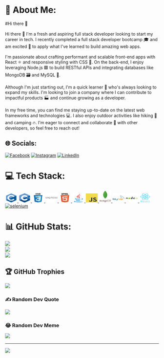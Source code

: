 # 💫 About Me:
#Hi there 👋<br><br>Hi there 👋 I'm a fresh and aspiring full stack developer looking to start my career in tech. I recently completed a full stack developer bootcamp 🎓 and am excited 🤩 to apply what I've learned to build amazing web apps.<br><br>I'm passionate about crafting performant and scalable front-end apps with React ⚛️ and responsive styling with CSS 🎨. On the back-end, I enjoy leveraging Node.js 🟩 to build RESTful APIs and integrating databases like MongoDB 🗃️ and MySQL 📀.<br><br>Although I'm just starting out, I'm a quick learner 📖 who's always looking to expand my skills. I'm looking to join a company where I can contribute to impactful products 🏭 and continue growing as a developer.<br><br>In my free time, you can find me staying up-to-date on the latest web frameworks and technologies 💻. I also enjoy outdoor activities like hiking 🥾 and camping 🔥. I'm eager to connect and collaborate 🤝 with other developers, so feel free to reach out!


## 🌐 Socials:
[![Facebook](https://img.shields.io/badge/Facebook-%231877F2.svg?logo=Facebook&logoColor=white)](https://facebook.com/shrikant.gaikwad.31392) [![Instagram](https://img.shields.io/badge/Instagram-%23E4405F.svg?logo=Instagram&logoColor=white)](https://instagram.com/its_shri_20) [![LinkedIn](https://img.shields.io/badge/LinkedIn-%230077B5.svg?logo=linkedin&logoColor=white)](https://linkedin.com/in/contactshrikantgaikwad/) 

# 💻 Tech Stack:
<p align="left"> <a href="https://www.cprogramming.com/" target="_blank" rel="noreferrer"> <img src="https://raw.githubusercontent.com/devicons/devicon/master/icons/c/c-original.svg" alt="c" width="40" height="30"/> </a> <a href="https://www.w3schools.com/cpp/" target="_blank" rel="noreferrer"> <img src="https://raw.githubusercontent.com/devicons/devicon/master/icons/cplusplus/cplusplus-original.svg" alt="cplusplus" width="40" height="30"/> </a> <a href="https://www.w3schools.com/css/" target="_blank" rel="noreferrer"> <img src="https://raw.githubusercontent.com/devicons/devicon/master/icons/css3/css3-original-wordmark.svg" alt="css3" width="40" height="30"/> </a> <a href="https://expressjs.com" target="_blank" rel="noreferrer"> <img src="https://raw.githubusercontent.com/devicons/devicon/master/icons/express/express-original-wordmark.svg" alt="express" width="40" height="30"/> </a> <a href="https://www.w3.org/html/" target="_blank" rel="noreferrer"> <img src="https://raw.githubusercontent.com/devicons/devicon/master/icons/html5/html5-original-wordmark.svg" alt="html5" width="40" height="30"/> </a> <a href="https://www.java.com" target="_blank" rel="noreferrer"> <img src="https://raw.githubusercontent.com/devicons/devicon/master/icons/java/java-original.svg" alt="java" width="40" height="30"/> </a> <a href="https://developer.mozilla.org/en-US/docs/Web/JavaScript" target="_blank" rel="noreferrer"> <img src="https://raw.githubusercontent.com/devicons/devicon/master/icons/javascript/javascript-original.svg" alt="javascript" width="40" height="30"/> </a> <a href="https://www.mongodb.com/" target="_blank" rel="noreferrer"> <img src="https://raw.githubusercontent.com/devicons/devicon/master/icons/mongodb/mongodb-original-wordmark.svg" alt="mongodb" width="40" height="40"/> </a> <a href="https://www.mysql.com/" target="_blank" rel="noreferrer"> <img src="https://raw.githubusercontent.com/devicons/devicon/master/icons/mysql/mysql-original-wordmark.svg" alt="mysql" width="40" height="30"/> </a> <a href="https://nodejs.org" target="_blank" rel="noreferrer"> <img src="https://raw.githubusercontent.com/devicons/devicon/master/icons/nodejs/nodejs-original-wordmark.svg" alt="nodejs" width="40" height="30"/> </a> <a href="https://reactjs.org/" target="_blank" rel="noreferrer"> <img src="https://raw.githubusercontent.com/devicons/devicon/master/icons/react/react-original-wordmark.svg" alt="react" width="40" height="30"/> </a> <a href="https://www.selenium.dev" target="_blank" rel="noreferrer"> <img src="https://raw.githubusercontent.com/detain/svg-logos/780f25886640cef088af994181646db2f6b1a3f8/svg/selenium-logo.svg" alt="selenium" width="40" height="30"/> </a> </p>


# 📊 GitHub Stats:
![](https://github-readme-stats.vercel.app/api?username=shrikantg199&theme=radical&hide_border=true&include_all_commits=true&count_private=true)<br/>
![](https://github-readme-streak-stats.herokuapp.com/?user=shrikantg199&theme=radical&hide_border=true)<br/>
![](https://github-readme-stats.vercel.app/api/top-langs/?username=shrikantg199&theme=radical&hide_border=true&include_all_commits=true&count_private=true&layout=compact)

## 🏆 GitHub Trophies
![](https://github-profile-trophy.vercel.app/?username=shrikantg199&theme=discord&no-frame=true&no-bg=false&margin-w=4)

### ✍️ Random Dev Quote
![](https://quotes-github-readme.vercel.app/api?type=horizontal&theme=tokyonight)

### 😂 Random Dev Meme
<img src='https://randommeme-five.vercel.app/' style="height: 400px;"/>

---
[![](https://visitcount.itsvg.in/api?id=shrikantg199&icon=0&color=7)](https://visitcount.itsvg.in)

<!-- Proudly created with GPRM ( https://gprm.itsvg.in ) -->
